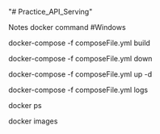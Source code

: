 "# Practice_API_Serving"

Notes docker command #Windows

docker-compose -f composeFile.yml build

docker-compose -f composeFile.yml down

docker-compose -f composeFile.yml up -d

docker-compose -f composeFile.yml logs

docker ps

docker images
